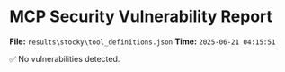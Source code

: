 # MCP Security Vulnerability Report
**File:** `results\stocky\tool_definitions.json`
**Time:** `2025-06-21 04:15:51`

✅ No vulnerabilities detected.